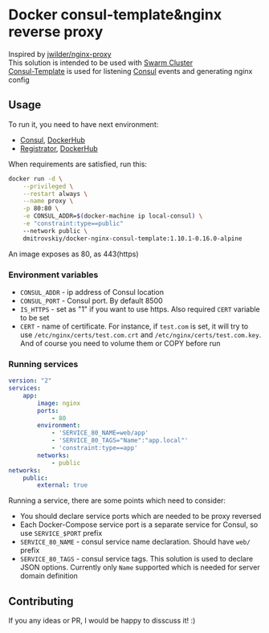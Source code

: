 # Docker consul-template&nginx reverse proxy

Inspired by [jwilder/nginx-proxy](https://github.com/jwilder/nginx-proxy)   
This solution is intended to be used with [Swarm Cluster](https://docs.docker.com/swarm/install-manual/)   
[Consul-Template](https://github.com/hashicorp/consul-template) is used for listening [Consul](https://github.com/hashicorp/consul) events and generating nginx config   

## Usage

To run it, you need to have next environment:

- [Consul](https://github.com/hashicorp/consul), [DockerHub](https://hub.docker.com/_/consul/)
- [Registrator](https://github.com/gliderlabs/registrator), [DockerHub](https://hub.docker.com/r/gliderlabs/registrator/)

When requirements are satisfied, run this:

```bash
docker run -d \
    --privileged \
    --restart always \
    --name proxy \
    -p 80:80 \
    -e CONSUL_ADDR=$(docker-machine ip local-consul) \
    -e "constraint:type==public"
    --network public \
    dmitrovskiy/docker-nginx-consul-template:1.10.1-0.16.0-alpine
```

An image exposes as 80, as 443(https)

### Environment variables

- `CONSUL_ADDR` - ip address of Consul location
- `CONSUL_PORT` - Consul port. By default 8500
- `IS_HTTPS` - set as "1" if you want to use https. Also required `CERT` variable to be set
- `CERT` - name of certificate. For instance, if `test.com` is set, it will try to use `/etc/nginx/certs/test.com.crt` and `/etc/nginx/certs/test.com.key`. And of course you need to volume them or COPY before run 

### Running services

```yaml
version: "2"
services:
    app:
        image: nginx
        ports:
            - 80
        environment:
            - 'SERVICE_80_NAME=web/app'
            - 'SERVICE_80_TAGS="Name":"app.local"'
            - 'constraint:type==app'
        networks:
            - public
networks:
    public:
        external: true
```

Running a service, there are some points which need to consider:

- You should declare service ports which are needed to be proxy reversed
- Each Docker-Compose service port is a separate service for Consul, so use `SERVICE_$PORT` prefix
- `SERVICE_80_NAME` - consul service name declaration. Should have `web/` prefix
- `SERVICE_80_TAGS` - consul service tags. 
This solution is used to declare JSON options. Currently only `Name` supported which is needed for server domain definition

## Contributing
If you any ideas or PR, I would be happy to disscuss it! :)
